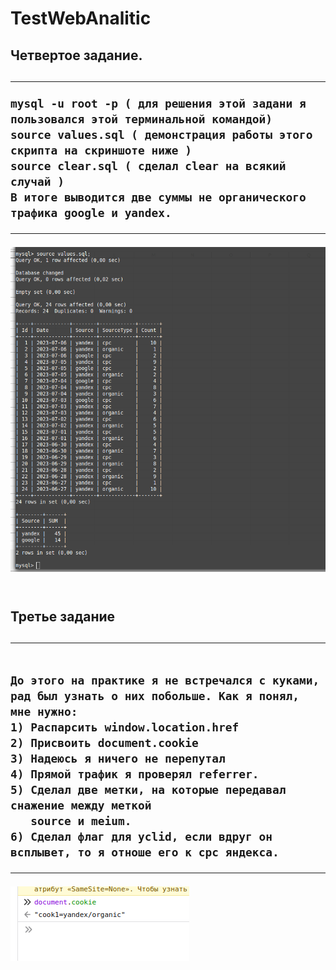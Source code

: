 # TestWebAnalitic

<h2>Четвертое задание.<h2>
<hr>
<code>mysql -u root -p ( для решения этой задани я пользовался этой терминальной командой)
source values.sql ( демонстрация работы этого скрипта на скриншоте ниже )
source clear.sql ( сделал clear на всякий случай )
В итоге выводится две суммы не органического трафика google и yandex. </code>
<hr>
<img src="https://github.com/Sergiussupa/TestWebAnalitic/blob/main/misc/screenQuest4.png">
<br><br>
<h2>Третье задание<h2>
<hr>
<code>
До этого на практике я не встречался с куками, рад был узнать о них побольше. Как я понял, мне нужно:
1) Распарсить window.location.href
2) Присвоить document.cookie
3) Надеюсь я ничего не перепутал
4) Прямой трафик я проверял referrer.
5) Сделал две метки, на которые передавал снажение между меткой 
   source и meium.
6) Сделал флаг для yclid, если вдруг он всплывет, то я отноше его к cpc яндекса.
</code>
<hr>
<img src="https://github.com/Sergiussupa/TestWebAnalitic/blob/main/misc/megaCookie.png">

